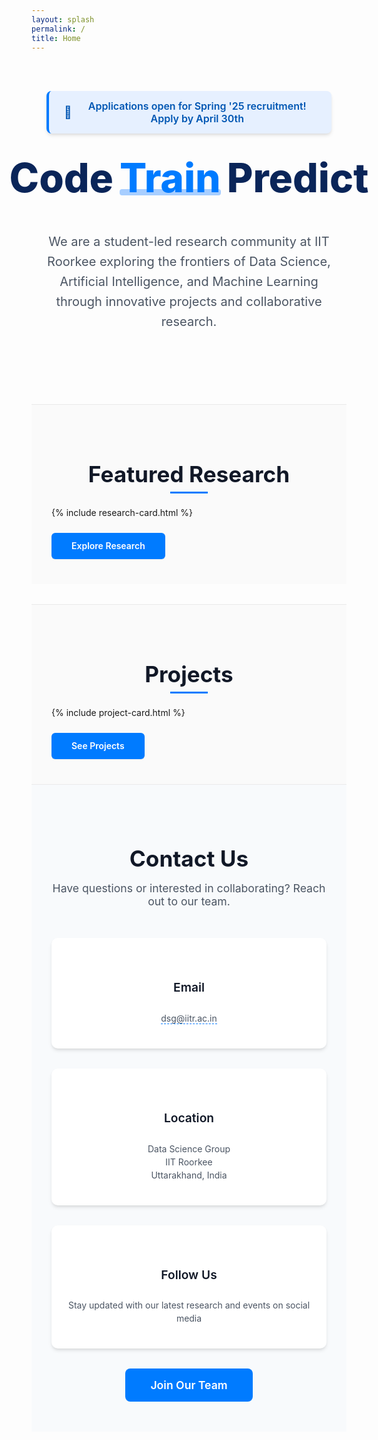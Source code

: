 ```yaml
---
layout: splash
permalink: /
title: Home
---
```

<style>
  /* Global Styles */
  :root {
    --primary-color: #007bff;
    --secondary-color: #0056b3;
    --accent-color: #e6f0ff;
    --text-dark: #111827;
    --text-body: #4b5563;
    --shadow-sm: 0 1px 2px 0 rgba(0, 0, 0, 0.05);
    --shadow-md: 0 4px 6px -1px rgba(0, 0, 0, 0.1), 0 2px 4px -1px rgba(0, 0, 0, 0.06);
    --transition: all 0.3s ease;
  }

  /* Hero Section */
  .intro-wrapper {
    display: flex;
    flex-direction: column;
    align-items: center;
    text-align: center;
    padding: 3rem 1.5rem 2rem; /* Reduced padding */
    max-width: 1100px;
    margin: 0 auto;
  }

  /* Announcement Banner */
  .announcement-box {
    background-color: var(--accent-color);
    border-left: 4px solid var(--primary-color);
    border-radius: 8px;
    padding: 14px 24px;
    font-size: 1rem;
    margin-bottom: 2rem; /* Reduced margin */
    color: var(--secondary-color);
    font-weight: 600;
    box-shadow: var(--shadow-md);
    transition: var(--transition);
    display: inline-flex;
    align-items: center;
    max-width: 100%;
  }
  
  .announcement-box:hover {
    transform: translateY(-2px);
    box-shadow: 0 6px 15px rgba(0, 0, 0, 0.1);
  }

  .announcement-icon {
    margin-right: 10px;
    font-size: 1.2rem;
  }

  /* Main Tagline */
  .tagline-container {
    display: flex;
    justify-content: center;
    align-items: center;
    margin-bottom: 1.5rem;
  }
  
  .tagline {
    font-size: 4rem;
    font-weight: 800;
    color: #0a2559; /* Dark blue for "Code" and "Predict" */
    margin: 0;
    line-height: 1.1;
  }

  .train-text {
    color: #007bff; /* Ensure Train is clearly visible */
    font-weight: 800;
    font-size: 4rem;
    margin: 0 10px;
    position: relative;
  }
  
  .train-underline {
    position: absolute;
    bottom: 10px;
    left: 0;
    width: 100%;
    height: 10px;
    background-color: #a7ceff; /* Light blue underline */
    z-index: -1;
    border-radius: 4px;
  }

  /* Introduction Text */
  .intro-text {
    font-size: 1.25rem;
    color: var(--text-body);
    margin-top: 1.5rem;
    max-width: 700px;
    line-height: 1.6;
  }

  /* Social Icons */
  .social-icons {
    margin-top: 2rem;
    display: flex;
    justify-content: center;
    gap: 25px;
  }

  .social-icons a {
    transition: var(--transition);
    opacity: 0.85;
  }

  .social-icons a:hover {
    transform: translateY(-3px) scale(1.1);
    opacity: 1;
  }

  /* Preview Sections */
  .preview-section {
    padding: 2.5rem 2rem; /* Reduced padding */
    background-color: #fafafa;
    margin-top: 2rem; /* Reduced margin */
    border-top: 1px solid #eaeaea;
  }

  .preview-section h2 {
    text-align: center;
    font-size: 2.2rem;
    font-weight: 700;
    margin-bottom: 2rem; /* Reduced margin */
    color: var(--text-dark);
    position: relative;
  }

  .preview-section h2::after {
    content: "";
    position: absolute;
    bottom: -10px;
    left: 50%;
    transform: translateX(-50%);
    width: 60px;
    height: 3px;
    background-color: var(--primary-color);
  }

  .button-link {
    display: inline-block;
    margin: 1.5rem auto 0; /* Reduced margin */
    padding: 0.8rem 2rem;
    background-color: var(--primary-color);
    color: white;
    text-decoration: none;
    border-radius: 6px;
    font-weight: 600;
    transition: var(--transition);
    box-shadow: var(--shadow-sm);
  }

  .button-link:hover {
    background-color: var(--secondary-color);
    transform: translateY(-2px);
    box-shadow: var(--shadow-md);
  }

  /* Contact Section */
  .contact-section {
    background-color: #f8fafc;
    padding: 3rem 2rem; /* Reduced padding */
    border-top: 1px solid #eaeaea;
    margin-top: 0; /* Remove margin */
  }

  .contact-container {
    max-width: 1000px;
    margin: 0 auto;
    display: flex;
    flex-direction: column;
    align-items: center;
  }

  .contact-header {
    text-align: center;
    margin-bottom: 2rem; /* Reduced margin */
  }

  .contact-header h2 {
    font-size: 2.2rem;
    font-weight: 700;
    color: var(--text-dark);
    margin-bottom: 1rem;
  }

  .contact-header p {
    font-size: 1.1rem;
    color: var(--text-body);
    max-width: 600px;
    margin: 0 auto;
  }

  .contact-details {
    display: flex;
    flex-wrap: wrap;
    justify-content: center;
    gap: 2rem; /* Reduced gap */
    margin-top: 1rem;
    width: 100%;
  }

  .contact-card {
    background-color: white;
    border-radius: 10px;
    padding: 1.5rem;
    box-shadow: var(--shadow-md);
    transition: var(--transition);
    display: flex;
    flex-direction: column;
    align-items: center;
    text-align: center;
    min-width: 250px;
    flex: 1;
  }

  .contact-card:hover {
    transform: translateY(-5px);
    box-shadow: 0 10px 25px rgba(0, 0, 0, 0.1);
  }

  .contact-icon {
    font-size: 2rem;
    color: var(--primary-color);
    margin-bottom: 1rem;
  }

  .contact-card h3 {
    font-size: 1.2rem;
    font-weight: 600;
    margin-bottom: 0.8rem;
    color: var(--text-dark);
  }

  .contact-card p, .contact-card a {
    color: var(--text-body);
    line-height: 1.5;
  }

  .contact-card a {
    transition: var(--transition);
    text-decoration: none;
    border-bottom: 1px dashed var(--primary-color);
  }

  .contact-card a:hover {
    color: var(--primary-color);
  }

  /* Join Us Button */
  .join-button {
    margin-top: 2rem; /* Reduced margin */
    padding: 1rem 2.5rem;
    background-color: var(--primary-color);
    color: white;
    font-weight: 600;
    font-size: 1.1rem;
    border: none;
    border-radius: 8px;
    cursor: pointer;
    transition: var(--transition);
    text-decoration: none;
    display: inline-block;
  }

  .join-button:hover {
    background-color: var(--secondary-color);
    transform: translateY(-3px);
    box-shadow: 0 7px 14px rgba(0, 0, 0, 0.1);
  }

  /* Responsive Styles */
  @media (max-width: 768px) {
    .intro-wrapper {
      padding: 2rem 1rem; /* Reduced padding */
    }
    
    .tagline, .train-text {
      font-size: 2.5rem;
    }
    
    .intro-text {
      font-size: 1.1rem;
    }
    
    .contact-details {
      flex-direction: column;
      gap: 1.5rem;
    }
    
    .contact-card {
      width: 100%;
    }

    .preview-section {
      padding: 2rem 1rem; /* Reduced padding */
    }
    
    .train-underline {
      height: 6px;
      bottom: 6px;
    }
  }
</style>

<div class="intro-wrapper">
  <div class="announcement-box">
    <span class="announcement-icon">🚀</span>
    Applications open for Spring '25 recruitment! Apply by April 30th
  </div>
  
  <div class="tagline-container">
    <span class="tagline">Code</span>
    <span class="train-text">
      Train
      <span class="train-underline"></span>
    </span>
    <span class="tagline">Predict</span>
  </div>
  
  <p class="intro-text">
    We are a student-led research community at IIT Roorkee exploring the frontiers of Data Science, Artificial Intelligence, and Machine Learning through innovative projects and collaborative research.
  </p>
  
  <div class="social-icons">
    <a href="https://github.com/dsgiitr" target="_blank" aria-label="GitHub">
      <i class="fab fa-github fa-2x" style="color: #24292e;"></i>
    </a>
    <a href="https://www.linkedin.com/company/dsg-iitr/" target="_blank" aria-label="LinkedIn">
      <i class="fab fa-linkedin fa-2x" style="color: #0a66c2;"></i>
    </a>
    <a href="https://x.com/dsg_iitr" target="_blank" aria-label="Twitter/X">
      <i class="fab fa-twitter fa-2x" style="color: #1da1f2;"></i>
    </a>
    <a href="https://www.instagram.com/dsgiitr?utm_source=ig_web_button_share_sheet&igsh=ZDNlZDc0MzIxNw==" target="_blank" aria-label="Instagram">
      <i class="fab fa-instagram fa-2x" style="color: #e4405f;"></i>
    </a>
  </div>
</div>

<section class="preview-section">
  <h2>Featured Research</h2>
  <div class="grid-container">
    {% include research-card.html %}
  </div>
  <a href="https://dsgiitr.github.io/dsg-website/research/" class="button-link">Explore Research</a>
</section>

<section class="preview-section">
  <h2>Projects</h2>
  <div class="grid-container">
    {% include project-card.html %}
  </div>
  <a href="https://dsgiitr.github.io/dsg-website/projects/" class="button-link">See Projects</a>
</section>

<section class="contact-section">
  <div class="contact-container">
    <div class="contact-header">
      <h2>Contact Us</h2>
      <p>Have questions or interested in collaborating? Reach out to our team.</p>
    </div>
    
  <div class="contact-details">
    <div class="contact-card">
      <i class="fas fa-envelope contact-icon"></i>
      <h3>Email</h3>
      <p><a href="mailto:dsg@iitr.ac.in">dsg@iitr.ac.in</a></p>
    </div>
  
  <div class="contact-card">
    <i class="fas fa-map-marker-alt contact-icon"></i>
    <h3>Location</h3>
    <p>Data Science Group<br>IIT Roorkee<br>Uttarakhand, India</p>
  </div>
  
  <div class="contact-card">
    <i class="fas fa-comments contact-icon"></i>
    <h3>Follow Us</h3>
    <p>Stay updated with our latest research and events on social media</p>
  </div>
  </div>
  
  <a href="https://forms.gle/exampleRecruitmentForm" class="join-button">
    Join Our Team
  </a>
  </div>
</section>
